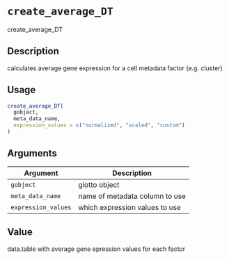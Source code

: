 # `create_average_DT`

create_average_DT


## Description

calculates average gene expression for a cell metadata factor (e.g. cluster)


## Usage

```r
create_average_DT(
  gobject,
  meta_data_name,
  expression_values = c("normalized", "scaled", "custom")
)
```


## Arguments

Argument      |Description
------------- |----------------
`gobject`     |     giotto object
`meta_data_name`     |     name of metadata column to use
`expression_values`     |     which expression values to use


## Value

data.table with average gene epression values for each factor


